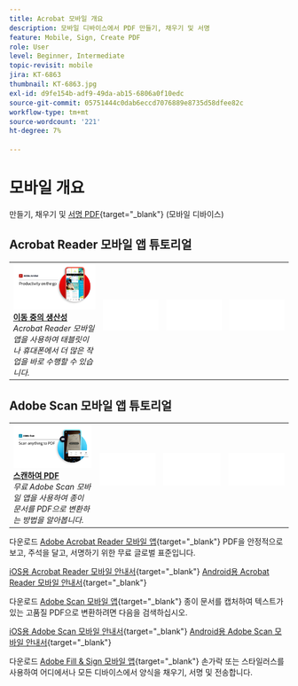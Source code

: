 ```yaml
---
title: Acrobat 모바일 개요
description: 모바일 디바이스에서 PDF 만들기, 채우기 및 서명
feature: Mobile, Sign, Create PDF
role: User
level: Beginner, Intermediate
topic-revisit: mobile
jira: KT-6863
thumbnail: KT-6863.jpg
exl-id: d9fe154b-adf9-49da-ab15-6806a0f10edc
source-git-commit: 05751444c0dab6eccd7076889e8735d58dfee82c
workflow-type: tm+mt
source-wordcount: '221'
ht-degree: 7%

---
```


# 모바일 개요

만들기, 채우기 및 [서명 PDF](https://www.adobe.com/kr/acrobat/online/sign-pdf.html){target="_blank"}  (모바일 디바이스)

## Acrobat Reader 모바일 앱 튜토리얼

<table style="table-layout:fixed">
<tr>
  <td>
    <a href="../getting-started/productivity.md">
      <img alt="이동 중의 생산성" src="../assets/Productivity_1280.png" />
    </a>
    <div>
     <a href="../getting-started/productivity.md"><strong>이동 중의 생산성</strong></a>
    </div>
    <em>Acrobat Reader 모바일 앱을 사용하여 태블릿이나 휴대폰에서 더 많은 작업을 바로 수행할 수 있습니다.</em>
    <br>
  </td>
  <td>
   <img alt="스페이서" src="../assets/Whitespacer.png" />
    <div>
    <br>
  </td>
  <td>
   <img alt="스페이서" src="../assets/Whitespacer.png" />
    <div>
    <br>
  </td>
   <td>
   <img alt="스페이서" src="../assets/Whitespacer.png" />
    <div>
    <br>
  </td>
</tr>
</table>

## Adobe Scan 모바일 앱 튜토리얼

<table style="table-layout:fixed">
<tr>
  <td>
    <a href="scan-mobile-app.md">
      <img alt="스캔하여 PDF" src="../assets/Scanmobile.png" />
    </a>
    <div>
     <a href="scan-mobile-app.md"><strong>스캔하여 PDF</strong></a>
    </div>
    <em>무료 Adobe Scan 모바일 앱을 사용하여 종이 문서를 PDF으로 변환하는 방법을 알아봅니다.</em>
    <br>
  </td>
  <td>
   <img alt="스페이서" src="../assets/Whitespacer.png" />
    <div>
    <br>
  </td>
  <td>
   <img alt="스페이서" src="../assets/Whitespacer.png" />
    <div>
    <br>
  </td>
   <td>
   <img alt="스페이서" src="../assets/Whitespacer.png" />
    <div>
    <br>
  </td>
</tr>
</table>

다운로드 [Adobe Acrobat Reader 모바일 앱](https://www.adobe.com/acrobat/mobile/acrobat-reader.html){target="_blank"} PDF을 안정적으로 보고, 주석을 달고, 서명하기 위한 무료 글로벌 표준입니다.

[iOS용 Acrobat Reader 모바일 안내서](https://www.adobe.com/devnet-docs/acrobat/ios/kr/){target="_blank"}
[Android용 Acrobat Reader 모바일 안내서](https://www.adobe.com/devnet-docs/acrobat/android/kr/){target="_blank"}

다운로드 [Adobe Scan 모바일 앱](https://www.adobe.com/acrobat/mobile/scanner-app.html){target="_blank"} 종이 문서를 캡처하여 텍스트가 있는 고품질 PDF으로 변환하려면 다음을 검색하십시오.

[iOS용 Adobe Scan 모바일 안내서](https://www.adobe.com/devnet-docs/adobescan/ios/en/){target="_blank"}
[Android용 Adobe Scan 모바일 안내서](https://www.adobe.com/devnet-docs/adobescan/android/en/){target="_blank"}

다운로드 [Adobe Fill &amp; Sign 모바일 앱](https://www.adobe.com/acrobat/mobile/fill-sign-pdfs.html){target="_blank"} 손가락 또는 스타일러스를 사용하여 어디에서나 모든 디바이스에서 양식을 채우기, 서명 및 전송합니다.
